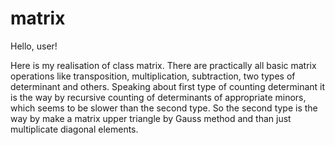 # matrix
Hello, user!

Here is my realisation of class matrix. There are practically all basic matrix operations like transposition, multiplication, subtraction, two types of determinant and others. Speaking about first type of counting determinant it is the way by recursive counting of determinants of appropriate minors, whiсh seems to be slower than the second type. So the second type is the way by make a matrix upper triangle by Gauss method and than just multiplicate diagonal elements. 
